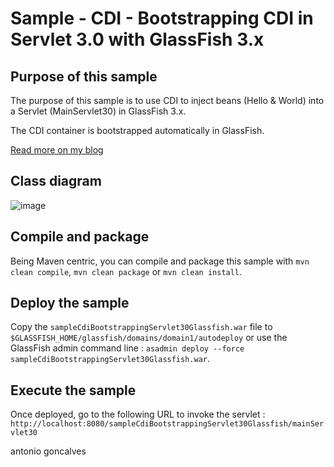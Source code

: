# Sample - CDI - Bootstrapping CDI in Servlet 3.0 with GlassFish 3.x

## Purpose of this sample

The purpose of this sample is to use CDI to inject beans (Hello & World) into a Servlet (MainServlet30) in GlassFish 3.x.

The CDI container is bootstrapped automatically in GlassFish.

[Read more on my blog](http://agoncal.wordpress.com/2011/01/12/bootstrapping-cdi-in-several-environments)

## Class diagram

![image](https://github.com/agoncal/agoncal-sample-cdi-bootstrapping/raw/master/cdibootstrap.png)

## Compile and package

Being Maven centric, you can compile and package this sample with `mvn clean compile`, `mvn clean package` or `mvn clean install`.

## Deploy the sample

Copy the `sampleCdiBootstrappingServlet30Glassfish.war` file to `$GLASSFISH_HOME/glassfish/domains/domain1/autodeploy` or use the GlassFish admin command line : `asadmin deploy --force sampleCdiBootstrappingServlet30Glassfish.war`.

## Execute the sample

Once deployed, go to the following URL to invoke the servlet : `http://localhost:8080/sampleCdiBootstrappingServlet30Glassfish/mainServlet30`



<div class="footer">
    <span class="footerTitle"><span class="uc">a</span>ntonio <span class="uc">g</span>oncalves</span>
</div>